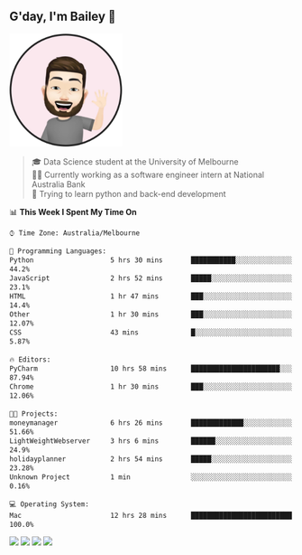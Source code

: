 ## G'day, I'm Bailey 👋

<img src="https://raw.githubusercontent.com/baely/baely/master/image.png" width="200px">

> 🎓 Data Science student at the University of Melbourne <br>
> 👨‍💻 Currently working as a software engineer intern  at National Australia Bank <br>
> 🌱 Trying to learn python and back-end development

<!--START_SECTION:waka-->
📊 **This Week I Spent My Time On** 

```text
⌚︎ Time Zone: Australia/Melbourne

💬 Programming Languages: 
Python                   5 hrs 30 mins       ███████████░░░░░░░░░░░░░░   44.2% 
JavaScript               2 hrs 52 mins       █████░░░░░░░░░░░░░░░░░░░░   23.1% 
HTML                     1 hr 47 mins        ███░░░░░░░░░░░░░░░░░░░░░░   14.4% 
Other                    1 hr 30 mins        ███░░░░░░░░░░░░░░░░░░░░░░   12.07% 
CSS                      43 mins             █░░░░░░░░░░░░░░░░░░░░░░░░   5.87%

🔥 Editors: 
PyCharm                  10 hrs 58 mins      ██████████████████████░░░   87.94% 
Chrome                   1 hr 30 mins        ███░░░░░░░░░░░░░░░░░░░░░░   12.06%

🐱‍💻 Projects: 
moneymanager             6 hrs 26 mins       █████████████░░░░░░░░░░░░   51.66% 
LightWeightWebserver     3 hrs 6 mins        ██████░░░░░░░░░░░░░░░░░░░   24.9% 
holidayplanner           2 hrs 54 mins       █████░░░░░░░░░░░░░░░░░░░░   23.28% 
Unknown Project          1 min               ░░░░░░░░░░░░░░░░░░░░░░░░░   0.16%

💻 Operating System: 
Mac                      12 hrs 28 mins      █████████████████████████   100.0%

```


<!--END_SECTION:waka-->

[<img height="40px" src="https://img.icons8.com/ios-filled/2x/linkedin.png">](https://linkedin.com/in/baileybutler1)
[<img height="40px" src="https://img.icons8.com/ios-filled/2x/github.png">](https://github.com/baely)
[<img height="40px" src="https://img.icons8.com/ios-filled/2x/salesforce.png">](https://trailblazer.me/id/baileybutler)
[<img height="40px" src="https://img.icons8.com/ios-filled/2x/instagram.png">](https://instagram.com/bae1y)
